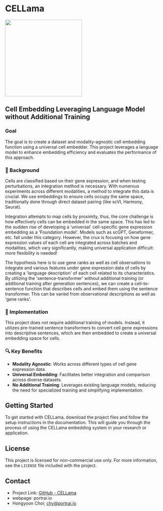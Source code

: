# CELLama

<img src="https://github.com/portrai-io/CELLama/assets/103564171/f0211b49-2c8d-45a7-a223-b323c21c3ac1" style="width: 250px;">

## Cell Embedding Leveraging Language Model without Additional Training

### Goal
The goal is to create a dataset and modality-agnostic cell embedding function using a universal cell embedder. This project leverages a language model to enhance embedding efficiency and evaluates the performance of this approach.

### :microscope: Background
Cells are classified based on their gene expression, and when testing perturbations, an integration method is necessary. With numerous experiments across different modalities, a method to integrate this data is crucial. We use embeddings to ensure cells occupy the same space, traditionally done through direct dataset pairing (like scVI, Harmony, Seurat).

Integration attempts to map cells by proximity, thus, the core challenge is how effectively cells can be embedded in the same space. This has led to the sudden rise of developing a 'universal' cell-specific gene expression embedding as a 'Foundation model'.
Models such as scGPT, Geneformer, etc. fall under this category. However, the crux is focusing on how gene expression values of each cell are integrated across batches and modalities, which vary significantly, making universal application difficult: more flexibility is needed!

The hypothesis here is to use gene ranks as well as cell observations to integrate and various features under gene expression data of cells by creating a 'language description' of each cell related to its characteristics. By utilizing the 'sentence-transformer' without additional training (or additional training after generation sentences), we can create a cell-to-sentence function that describes cells and embed them using the sentence transformer. This can be varied from observational descriptions as well as 'gene ranks'.

### :microscope: Implementation
This project does not require additional training of models. Instead, it utilizes pre-trained sentence transformers to convert cell gene expressions into descriptive sentences, which are then embedded to create a universal embedding space for cells.

### :mag: Key Benefits
- **Modality Agnostic**: Works across different types of cell gene expression data.
- **Universal Embedding**: Facilitates better integration and comparison across diverse datasets.
- **No Additional Training**: Leverages existing language models, reducing the need for specialized training and simplifying implementation.

## Getting Started
To get started with CELLama, download the project files and follow the setup instructions in the documentation. This will guide you through the process of using the CELLama embedding system in your research or application.

## License
This project is licensed for non-commercial use only. For more information, see the `LICENSE` file included with the project.

## Contact
- Project Link: [GitHub - CELLama](https://github.com/CELLama)
- webpage: portrai.io
- Hongyoon Choi; chy@portrai.io
